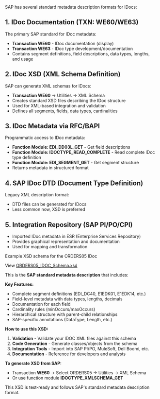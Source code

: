SAP has several standard metadata description formats for IDocs:

## 1. **IDoc Documentation (TXN: WE60/WE63)**
The primary SAP standard for IDoc metadata:
- **Transaction WE60** - IDoc documentation (display)
- **Transaction WE63** - IDoc type development/documentation
- Contains segment definitions, field descriptions, data types, lengths, and usage

## 2. **IDoc XSD (XML Schema Definition)**
SAP can generate XML schemas for IDocs:
- **Transaction WE60** → Utilities → XML Schema
- Creates standard XSD files describing the IDoc structure
- Used for XML-based integration and validation
- Defines all segments, fields, data types, cardinalities

## 3. **IDoc Metadata via RFC/BAPI**
Programmatic access to IDoc metadata:
- **Function Module: EDI_DD03L_GET** - Get field descriptions
- **Function Module: IDOCTYPE_READ_COMPLETE** - Read complete IDoc type definition
- **Function Module: EDI_SEGMENT_GET** - Get segment structure
- Returns metadata in structured format

## 4. **SAP IDoc DTD (Document Type Definition)**
Legacy XML description format:
- DTD files can be generated for IDocs
- Less common now, XSD is preferred

## 5. **Integration Repository (SAP PI/PO/CPI)**
- Imported IDoc metadata in ESR (Enterprise Services Repository)
- Provides graphical representation and documentation
- Used for mapping and transformation

Example XSD schema for the ORDERS05 IDoc

View [ORDERS05_IDOC_Schema.xsd](https://github.com/grauwen/utl-x/blob/main/examples/IDOC/ORDERS05_IDOC_Schema.xsd)

This is the **SAP standard metadata description** that includes:

**Key Features:**
- Complete segment definitions (EDI_DC40, E1EDK01, E1EDK14, etc.)
- Field-level metadata with data types, lengths, decimals
- Documentation for each field
- Cardinality rules (minOccurs/maxOccurs)
- Hierarchical structure with parent-child relationships
- SAP-specific annotations (DataType, Length, etc.)

**How to use this XSD:**
1. **Validation** - Validate your IDOC XML files against this schema
2. **Code Generation** - Generate classes/objects from the schema
3. **Integration Tools** - Import into SAP PI/PO, MuleSoft, Dell Boomi, etc.
4. **Documentation** - Reference for developers and analysts

**To generate XSD from SAP:**
- Transaction **WE60** → Select ORDERS05 → Utilities → XML Schema
- Or use function module **IDOCTYPE_XMLSCHEMA_GET**

This XSD is test-ready and follows SAP's standard metadata description format.
